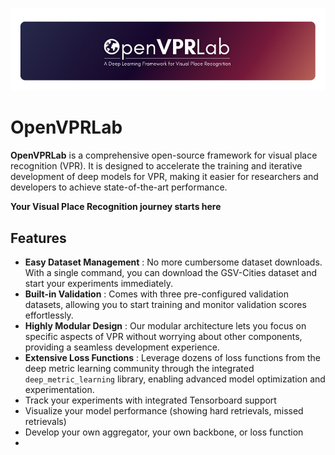 ![1720554717300](image/index/1720554717300.png)
# OpenVPRLab


**OpenVPRLab** is a comprehensive open-source framework for visual place recognition (VPR). It is designed to accelerate the training and iterative development of deep models for VPR, making it easier for researchers and developers to achieve state-of-the-art performance.

**Your Visual Place Recognition journey starts here**

## Features

* **Easy Dataset Management** : No more cumbersome dataset downloads. With a single command, you can download the GSV-Cities dataset and start your experiments immediately.
* **Built-in Validation** : Comes with three pre-configured validation datasets, allowing you to start training and monitor validation scores effortlessly.
* **Highly Modular Design** : Our modular architecture lets you focus on specific aspects of VPR without worrying about other components, providing a seamless development experience.
* **Extensive Loss Functions** : Leverage dozens of loss functions from the deep metric learning community through the integrated `deep_metric_learning` library, enabling advanced model optimization and experimentation.
* Track your experiments with integrated Tensorboard support
* Visualize your model performance (showing hard retrievals, missed retrievals)
* Develop your own aggregator, your own backbone, or loss function
*
